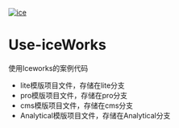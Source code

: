 [![ice](https://img.shields.io/badge/developing%20with-ICE-2077ff.svg)](https://github.com/alibaba/ice)

# Use-iceWorks
使用Iceworks的案例代码

- lite模版项目文件，存储在lite分支
- pro模版项目文件，存储在pro分支
- cms模版项目文件，存储在cms分支
- Analytical模版项目文件，存储在Analytical分支

